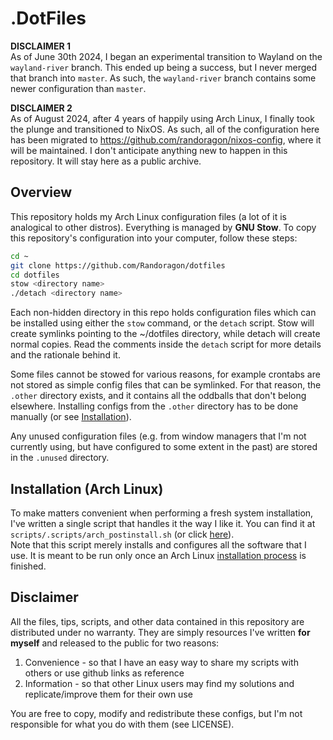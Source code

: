 # .DotFiles

**DISCLAIMER 1**  
As of June 30th 2024, I began an experimental transition to Wayland on the
`wayland-river` branch. This ended up being a success, but I never merged that
branch into `master`. As such, the `wayland-river` branch contains some newer
configuration than `master`.

**DISCLAIMER 2**  
As of August 2024, after 4 years of happily using Arch Linux, I finally took the
plunge and transitioned to NixOS. As such, all of the configuration here has
been migrated to <https://github.com/randoragon/nixos-config>, where it will be
maintained. I don't anticipate anything new to happen in this repository. It
will stay here as a public archive.

## Overview

This repository holds my Arch Linux configuration files (a lot of it is analogical to other distros).
Everything is managed by **GNU Stow**. To copy this repository's configuration into your computer, follow these steps:

```sh
cd ~
git clone https://github.com/Randoragon/dotfiles
cd dotfiles
stow <directory name>
./detach <directory name>
```

Each non-hidden directory in this repo holds configuration files which can be installed using either the ``stow`` command, or the ``detach`` script.
Stow will create symlinks pointing to the ~/dotfiles directory, while detach will create normal copies.
Read the comments inside the ``detach`` script for more details and the rationale behind it.

Some files cannot be stowed for various reasons, for example crontabs are not stored as simple config files that can be symlinked.
For that reason, the ``.other`` directory exists, and it contains all the oddballs that don't belong elsewhere.
Installing configs from the ``.other`` directory has to be done manually (or see [Installation](https://github.com/Randoragon/dotfiles#installation-arch-linux)).

Any unused configuration files (e.g. from window managers that I'm not currently
using, but have configured to some extent in the past) are stored in the
``.unused`` directory.

## Installation (Arch Linux)

To make matters convenient when performing a fresh system installation, I've written a single script that handles it the way I like it.
You can find it at ``scripts/.scripts/arch_postinstall.sh`` (or click [here](https://github.com/randoragon/dotfiles/blob/master/scripts/.scripts/arch_postinstall.sh)).  
Note that this script merely installs and configures all the software that I use. It is meant to be run only once an Arch Linux [installation process](https://wiki.archlinux.org/index.php/Installation_guide) is finished.

## Disclaimer

All the files, tips, scripts, and other data contained in this repository are distributed under no warranty. They are simply resources I've written **for myself** and released to the public for two reasons:

1. Convenience - so that I have an easy way to share my scripts with others or use github links as reference
2. Information - so that other Linux users may find my solutions and replicate/improve them for their own use

You are free to copy, modify and redistribute these configs, but I'm not responsible for what you do with them
(see LICENSE).
